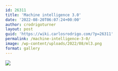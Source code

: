 ```yaml
---
id: 26311
title: 'Machine intelligence 3.0'
date: '2022-08-20T06:07:24+00:00'
author: crodrigoturner
layout: post
guid: 'https://wiki.carlosrodrigo.com/?p=26311'
permalink: /machine-intelligence-3-0/
image: /wp-content/uploads/2022/08/ml3.png
format: gallery
---
```


![](https://wiki.carlosrodrigo.com/wp-content/uploads/2022/08/ml3.png)